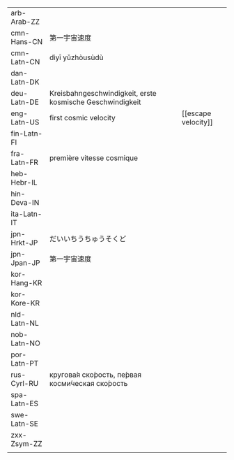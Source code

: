 | | | |
|-|-|-|
| arb-Arab-ZZ |  |  |
| cmn-Hans-CN | 第一宇宙速度 |  |
| cmn-Latn-CN | dìyī yǔzhòusùdù |  |
| dan-Latn-DK |  |  |
| deu-Latn-DE | Kreisbahngeschwindigkeit, erste kosmische Geschwindigkeit |  |
| eng-Latn-US | first cosmic velocity | [[escape velocity]] |
| fin-Latn-FI |  |  |
| fra-Latn-FR | première vitesse cosmique |  |
| heb-Hebr-IL |  |  |
| hin-Deva-IN |  |  |
| ita-Latn-IT |  |  |
| jpn-Hrkt-JP | だいいちうちゅうそくど |  |
| jpn-Jpan-JP | 第一宇宙速度 |  |
| kor-Hang-KR |  |  |
| kor-Kore-KR |  |  |
| nld-Latn-NL |  |  |
| nob-Latn-NO |  |  |
| por-Latn-PT |  |  |
| rus-Cyrl-RU | кругова́я ско́рость, пе́рвая косми́ческая ско́рость |  |
| spa-Latn-ES |  |  |
| swe-Latn-SE |  |  |
| zxx-Zsym-ZZ |  |  |
|  |  |  |
